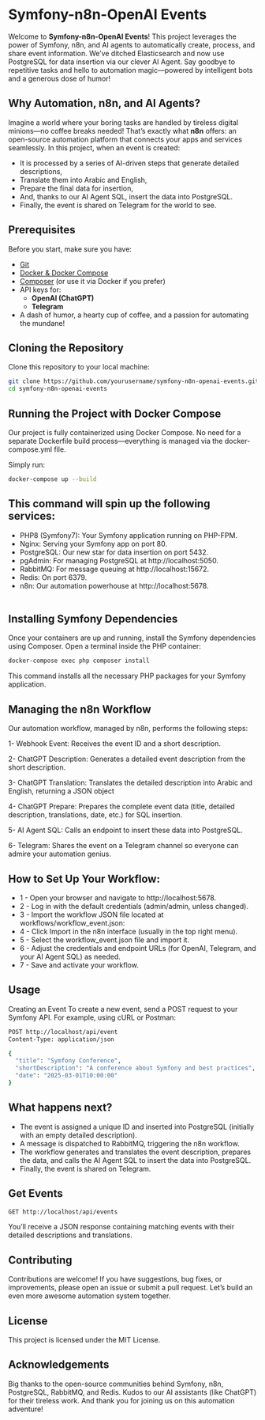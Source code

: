 # Symfony-n8n-OpenAI Events 

Welcome to **Symfony-n8n-OpenAI Events**! This project leverages the power of Symfony, n8n, and AI agents to automatically create, process, and share event information. We’ve ditched Elasticsearch and now use PostgreSQL for data insertion via our clever AI Agent. Say goodbye to repetitive tasks and hello to automation magic—powered by intelligent bots and a generous dose of humor!

## Why Automation, n8n, and AI Agents?

Imagine a world where your boring tasks are handled by tireless digital minions—no coffee breaks needed! That’s exactly what **n8n** offers: an open-source automation platform that connects your apps and services seamlessly. In this project, when an event is created:
- It is processed by a series of AI-driven steps that generate detailed descriptions,
- Translate them into Arabic and English,
- Prepare the final data for insertion,
- And, thanks to our AI Agent SQL, insert the data into PostgreSQL.
- Finally, the event is shared on Telegram for the world to see.

## Prerequisites

Before you start, make sure you have:
- [Git](https://git-scm.com/)
- [Docker & Docker Compose](https://docs.docker.com/compose/install/)
- [Composer](https://getcomposer.org/) (or use it via Docker if you prefer)
- API keys for:
  - **OpenAI (ChatGPT)**
  - **Telegram**
- A dash of humor, a hearty cup of coffee, and a passion for automating the mundane!

## Cloning the Repository

Clone this repository to your local machine:

```bash
git clone https://github.com/yourusername/symfony-n8n-openai-events.git
cd symfony-n8n-openai-events

```
## Running the Project with Docker Compose
Our project is fully containerized using Docker Compose. No need for a separate Dockerfile build process—everything is managed via the docker-compose.yml file.

Simply run:
```bash
docker-compose up --build
```

## This command will spin up the following services:

- PHP8 (Symfony7): Your Symfony application running on PHP-FPM.<br>
- Nginx: Serving your Symfony app on port 80.<br>
- PostgreSQL: Our new star for data insertion on port 5432.<br>
- pgAdmin: For managing PostgreSQL at http://localhost:5050.<br>
- RabbitMQ: For message queuing at http://localhost:15672.<br>
- Redis: On port 6379.<br>
- n8n: Our automation powerhouse at http://localhost:5678.<br><br>

## Installing Symfony Dependencies
Once your containers are up and running, install the Symfony dependencies using Composer. Open a terminal inside the PHP container:

```bash
docker-compose exec php composer install
```

This command installs all the necessary PHP packages for your Symfony application.

## Managing the n8n Workflow
Our automation workflow, managed by n8n, performs the following steps:

1- Webhook Event: Receives the event ID and a short description.

2- ChatGPT Description: Generates a detailed event description from the short description.

3- ChatGPT Translation: Translates the detailed description into Arabic and English, returning a JSON object

4- ChatGPT Prepare: Prepares the complete event data (title, detailed description, translations, date, etc.) for SQL insertion.

5- AI Agent SQL: Calls an endpoint to insert these data into PostgreSQL.

6- Telegram: Shares the event on a Telegram channel so everyone can admire your automation genius.

##  How to Set Up Your Workflow:

- 1 - Open your browser and navigate to http://localhost:5678.
- 2 - Log in with the default credentials (admin/admin, unless changed).
- 3 - Import the workflow JSON file located at workflows/workflow_event.json:
- 4 - Click Import in the n8n interface (usually in the top right menu).
- 5 - Select the workflow_event.json file and import it.
- 6 - Adjust the credentials and endpoint URLs (for OpenAI, Telegram, and your AI Agent SQL) as needed.
- 7 - Save and activate your workflow.

## Usage
Creating an Event
To create a new event, send a POST request to your Symfony API. For example, using cURL or Postman:

```bash
POST http://localhost/api/event
Content-Type: application/json

{
  "title": "Symfony Conference",
  "shortDescription": "A conference about Symfony and best practices",
  "date": "2025-03-01T10:00:00"
}
```

## What happens next?

- The event is assigned a unique ID and inserted into PostgreSQL (initially with an empty detailed description).
- A message is dispatched to RabbitMQ, triggering the n8n workflow.
- The workflow generates and translates the event description, prepares the data, and calls the AI Agent SQL to insert the data into PostgreSQL.
- Finally, the event is shared on Telegram.

## Get Events

```bash
GET http://localhost/api/events
```

You’ll receive a JSON response containing matching events with their detailed descriptions and translations.

## Contributing
Contributions are welcome! If you have suggestions, bug fixes, or improvements, please open an issue or submit a pull request. Let’s build an even more awesome automation system together.

## License
This project is licensed under the MIT License.

## Acknowledgements
Big thanks to the open-source communities behind Symfony, n8n, PostgreSQL, RabbitMQ, and Redis.
Kudos to our AI assistants (like ChatGPT) for their tireless work.
And thank you for joining us on this automation adventure!






